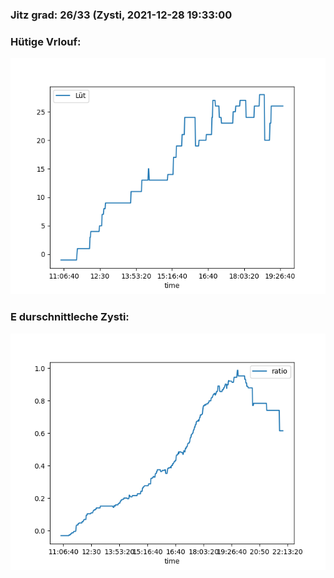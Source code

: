 ### Jitz grad: 26/33 (Zysti, 2021-12-28 19:33:00

### Hütige Vrlouf:
![Graph](Today.png)

### E durschnittleche Zysti:
![Graph](Zysti.png)